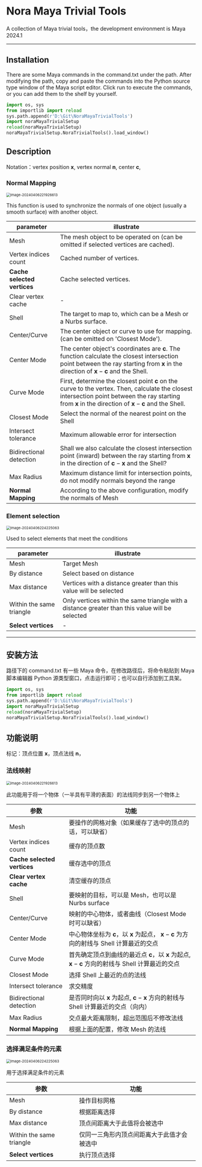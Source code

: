 # Nora Maya Trivial Tools
 A collection of Maya trivial tools，the development environment is Maya 2024.1

------

## Installation

There are some Maya commands in the command.txt under the path. After modifying the path, copy and paste the commands into the Python source type window of the Maya script editor. Click run to execute the commands, or you can add them to the shelf by yourself.

```python
import os, sys
from importlib import reload
sys.path.append(r'D:\Git\NoraMayaTrivialTools')
import noraMayaTrivialSetup
reload(noraMayaTrivialSetup)
noraMayaTrivialSetup.NoraTrivialTools().load_window()
```

## Description

Notation：vertex position $\mathbf{x}$, vertex normal $\mathbf{n}$, center  $\mathbf{c}$, 

### Normal Mapping

<img src="README.assets/image-20240406221926613.png" alt="image-20240406221926613" style="zoom: 67%;" />

This function is used to synchronize the normals of one object (usually a smooth surface) with another object.

| parameter                   | illustrate                                                   |
| --------------------------- | ------------------------------------------------------------ |
| Mesh                        | The mesh object to be operated on (can be omitted if selected vertices are cached). |
| Vertex indices count        | Cached number of vertices.                                   |
| **Cache selected vertices** | Cache selected vertices.                                     |
| Clear vertex cache          | -                                                            |
| Shell                       | The target to map to, which can be a Mesh or a Nurbs surface. |
| Center/Curve                | The center object or curve to use for mapping. (can be omitted on 'Closest Mode'). |
| Center Mode                 | The center object's coordinates are $\mathbf{c}$. The function calculate the closest intersection point between the ray starting from $\mathbf{x}$ in the direction of $\mathbf{x} - \mathbf{c}$ and the Shell. |
| Curve Mode                  | First, determine the closest point $\mathbf{c}$ on the curve to the vertex. Then, calculate the closest intersection point between the ray starting from $\mathbf{x}$ in the direction of $\mathbf{x} - \mathbf{c}$ and the Shell. |
| Closest Mode                | Select the normal of the nearest point on the Shell          |
| Intersect tolerance         | Maximum allowable error for intersection                     |
| Bidirectional detection     | Shall we also calculate the closest intersection point (inward) between the ray starting from $\mathbf{x}$ in the direction of $\mathbf{c} - \mathbf{x}$ and the Shell? |
| Max Radius                  | Maximum distance limit for intersection points, do not modify normals beyond the range |
| **Normal Mapping**          | According to the above configuration, modify the normals of Mesh |

### Element selection

<img src="README.assets/image-20240406224225063.png" alt="image-20240406224225063" style="zoom: 67%;" />

Used to select elements that meet the conditions

| parameter                | illustrate                                                   |
| ------------------------ | ------------------------------------------------------------ |
| Mesh                     | Target Mesh                                                  |
| By distance              | Select based on distance                                     |
| Max distance             | Vertices with a distance greater than this value will be selected |
| Within the same triangle | Only vertices within the same triangle with a distance greater than this value will be selected |
| **Select vertices**      | -                                                            |



------

## 安装方法

路径下的 command.txt 有一些 Maya 命令，在修改路径后，将命令粘贴到 Maya 脚本编辑器 Python 源类型窗口，点击运行即可；也可以自行添加到工具架。

```python
import os, sys
from importlib import reload
sys.path.append(r'D:\Git\NoraMayaTrivialTools')
import noraMayaTrivialSetup
reload(noraMayaTrivialSetup)
noraMayaTrivialSetup.NoraTrivialTools().load_window()
```

## 功能说明

标记：顶点位置 $\mathbf{x}$，顶点法线 $\mathbf{n}$，

### 法线映射

<img src="README.assets/image-20240406221926613.png" alt="image-20240406221926613" style="zoom:67%;" />

此功能用于将一个物体（一半具有平滑的表面）的法线同步到另一个物体上

| 参数                        | 功能                                                         |
| --------------------------- | ------------------------------------------------------------ |
| Mesh                        | 要操作的网格对象（如果缓存了选中的顶点的话，可以缺省）       |
| Vertex indices count        | 缓存的顶点数                                                 |
| **Cache selected vertices** | 缓存选中的顶点                                               |
| **Clear vertex cache**      | 清空缓存的顶点                                               |
| Shell                       | 要映射的目标，可以是 Mesh，也可以是 Nurbs surface            |
| Center/Curve                | 映射的中心物体，或者曲线（Closest Mode 时可以缺省）          |
| Center Mode                 | 中心物体坐标为 $\mathbf{c}$，以 $\mathbf{x}$ 为起点， $\mathbf{x} - \mathbf{c}$ 为方向的射线与 Shell 计算最近的交点 |
| Curve Mode                  | 首先确定顶点到曲线的最近点 $\mathbf{c}$，以 $\mathbf{x}$ 为起点, $\mathbf{x} - \mathbf{c}$ 方向的射线与 Shell 计算最近的交点 |
| Closest Mode                | 选择 Shell 上最近的点的法线                                  |
| Intersect tolerance         | 求交精度                                                     |
| Bidirectional detection     | 是否同时向以 $\mathbf{x}$ 为起点, $\mathbf{c} - \mathbf{x}$ 方向的射线与 Shell 计算最近的交点（向内） |
| Max Radius                  | 交点最大距离限制，超出范围后不修改法线                       |
| **Normal Mapping**          | 根据上面的配置，修改 Mesh 的法线                             |

### 选择满足条件的元素

<img src="README.assets/image-20240406224225063.png" alt="image-20240406224225063" style="zoom: 67%;" />

用于选择满足条件的元素

| 参数                     | 功能                                       |
| ------------------------ | ------------------------------------------ |
| Mesh                     | 操作目标网格                               |
| By distance              | 根据距离选择                               |
| Max distance             | 顶点间距离大于此值将会被选中               |
| Within the same triangle | 仅同一三角形内顶点间距离大于此值才会被选中 |
| **Select vertices**      | 执行顶点选择                               |















